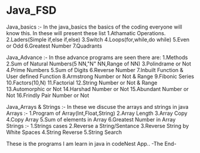 # Java_FSD
Java_basics :-
In the java_basics the basics of the coding everyone will know this.
In these will present these list
  1.Athamatic Operations.
  2.Laders(Simple if,else if,else)
  3.Switch
  4.Loops(for,while,do while)
  5.Even or Odd
  6.Greatest Number
  7.Quadrants

Java_Advance :-
In thse advance programs are seen there are:
  1.Methods
  2.Sum of Natural Numbers(5 NN,"N" NN,Range of NN)
  3.Polindrame or Not
  4.Prime Numbers
  5.Sum of Digits
  6.Reverse Number
  7.Inbuilt Function & User defined Function
  8.Armstrong Number or Not & Range
  9.Fibonic Series
  10.Factors(10,N)
  11.Factorial
  12.String Number or Not & Range
  13.Automorphic or Not
  14.Harshad Number or Not
  15.Abundant Number or Not
  16.Frindly Pair Number or Not
  
Java_Arrays & Strings :-
In these we discuse the arrays and strings in java
Arrays :-
  1.Program of Array(Int,Float,String)
  2.Array Length
  3.Array Copy
  4.Copy Array
  5.Sum of elements in Array
  6.Greatest Number in Array
Strings :-
  1.Strings cases
  2.Reverse a String/Sentance
  3.Reverse String by White Spaces
  4.String Reverse
  5.String Search

These is the programs I am  learn in java in codeNest App..
                                 -The End-
